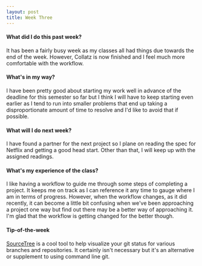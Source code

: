 ```yaml
---
layout: post
title: Week Three
---
```

#### What did I do this past week?

It has been a fairly busy week as my classes all had things due towards the end of the week. However, Collatz is now finished and I feel much more comfortable with the workflow.

#### What's in my way?

I have been pretty good about starting my work well in advance of the deadline for this semester so far but I think I will have to keep starting even earlier as I tend to run into smaller problems that end up taking a disproportionate amount of time to resolve and I'd like to avoid that if possible.

#### What will I do next week?

I have found a partner for the next project so I plane on reading the spec for Netflix and getting a good head start. Other than that, I will keep up with the assigned readings.

#### What's my experience of the class?

I like having a workflow to guide me through some steps of completing a project. It keeps me on track as I can reference it any time to gauge where I am in terms of progress. However, when the workflow changes, as it did recently, it can become a little bit confusing when we've been approaching a project one way but find out there may be a better way of approaching it. I'm glad that the workflow is getting changed for the better though.


#### Tip-of-the-week

[SourceTree](https://www.sourcetreeapp.com/) is a cool tool to help visualize your git status for various branches and repositories. It certainly isn't necessary but it's an alternative or supplement to using command line git.
